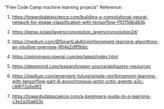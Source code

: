 "Free Code Camp machine learning projects" 
Reference: 
1. https://towardsdatascience.com/building-a-convolutional-neural-network-for-image-classification-with-tensorflow-f1f2f56bd83b

2. https://keras.io/api/layers/convolution_layers/convolution2d/

3. https://medium.com/@SmartLabAI/reinforcement-learning-algorithms-an-intuitive-overview-904e2dff5bbc

4. https://spinningup.openai.com/en/latest/index.html

5. https://deepmind.com/research/open-source/alphazero-resources

6. https://medium.com/emergent-future/simple-reinforcement-learning-with-tensorflow-part-8-asynchronous-actor-critic-agents-a3c-c88f72a5e9f2

7. https://towardsdatascience.com/a-beginners-guide-to-q-learning-c3e2a30a653c